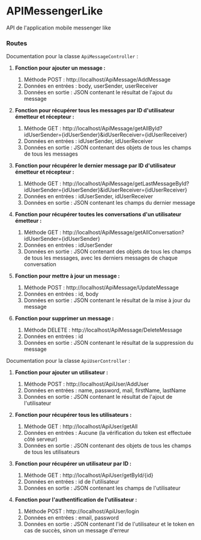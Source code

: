 # APIMessengerLike
API de l'application mobile messenger like

### Routes 

Documentation pour la classe `ApiMessageController` :

1. **Fonction pour ajouter un message :**
   1. Méthode POST : http://localhost/ApiMessage/AddMessage
   2. Données en entrées : body, userSender, userReceiver
   3. Données en sortie : JSON contenant le résultat de l'ajout du message

2. **Fonction pour récupérer tous les messages par ID d'utilisateur émetteur et récepteur :**
   1. Méthode GET : http://localhost/ApiMessage/getAllById?idUserSender={idUserSender}&idUserReceiver={idUserReceiver}
   2. Données en entrées : idUserSender, idUserReceiver
   3. Données en sortie : JSON contenant des objets de tous les champs de tous les messages

3. **Fonction pour récupérer le dernier message par ID d'utilisateur émetteur et récepteur :**
   1. Méthode GET : http://localhost/ApiMessage/getLastMessageById?idUserSender={idUserSender}&idUserReceiver={idUserReceiver}
   2. Données en entrées : idUserSender, idUserReceiver
   3. Données en sortie : JSON contenant les champs du dernier message

4. **Fonction pour récupérer toutes les conversations d'un utilisateur émetteur :**
   1. Méthode GET : http://localhost/ApiMessage/getAllConversation?idUserSender={idUserSender}
   2. Données en entrées : idUserSender
   3. Données en sortie : JSON contenant des objets de tous les champs de tous les messages, avec les derniers messages de chaque conversation

5. **Fonction pour mettre à jour un message :**
   1. Méthode POST : http://localhost/ApiMessage/UpdateMessage
   2. Données en entrées : id, body
   3. Données en sortie : JSON contenant le résultat de la mise à jour du message

6. **Fonction pour supprimer un message :**
   1. Méthode DELETE : http://localhost/ApiMessage/DeleteMessage
   2. Données en entrées : id
   3. Données en sortie : JSON contenant le résultat de la suppression du message

Documentation pour la classe `ApiUserController` :

1. **Fonction pour ajouter un utilisateur :**
   1. Méthode POST : http://localhost/ApiUser/AddUser
   2. Données en entrées : name, password, mail, firstName, lastName
   3. Données en sortie : JSON contenant le résultat de l'ajout de l'utilisateur

2. **Fonction pour récupérer tous les utilisateurs :**
   1. Méthode GET : http://localhost/ApiUser/getAll
   2. Données en entrées : Aucune (la vérification du token est effectuée côté serveur)
   3. Données en sortie : JSON contenant des objets de tous les champs de tous les utilisateurs

3. **Fonction pour récupérer un utilisateur par ID :**
   1. Méthode GET : http://localhost/ApiUser/getById/{id}
   2. Données en entrées : id de l'utilisateur
   3. Données en sortie : JSON contenant les champs de l'utilisateur

4. **Fonction pour l'authentification de l'utilisateur :**
   1. Méthode POST : http://localhost/ApiUser/login
   2. Données en entrées : email, password
   3. Données en sortie : JSON contenant l'id de l'utilisateur et le token en cas de succès, sinon un message d'erreur
